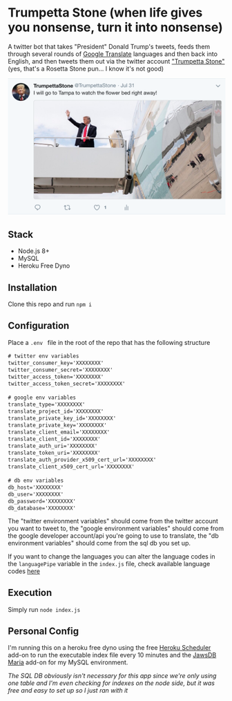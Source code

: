 # Trumpetta Stone (when life gives you nonsense, turn it into nonsense)

A twitter bot that takes "President" Donald Trump's tweets, feeds them through several rounds of [Google Translate](https://translate.google.com/) languages and then back into English, and then tweets them out via the twitter account ["Trumpetta Stone"](https://twitter.com/TrumpettaStone) (yes, that's a Rosetta Stone pun... I know it's not good)

![alt text](./readme-assets/flower-bed.png)

## Stack
- Node.js 8+
- MySQL
- Heroku Free Dyno

## Installation

Clone this repo and run `npm i`

## Configuration

Place a `.env ` file in the root of the repo that has the following structure

```
# twitter env variables
twitter_consumer_key='XXXXXXXX'
twitter_consumer_secret='XXXXXXXX'
twitter_access_token='XXXXXXXX'
twitter_access_token_secret='XXXXXXXX'

# google env variables
translate_type='XXXXXXXX'
translate_project_id='XXXXXXXX'
translate_private_key_id='XXXXXXXX'
translate_private_key='XXXXXXXX'
translate_client_email='XXXXXXXX'
translate_client_id='XXXXXXXX'
translate_auth_uri='XXXXXXXX'
translate_token_uri='XXXXXXXX'
translate_auth_provider_x509_cert_url='XXXXXXXX'
translate_client_x509_cert_url='XXXXXXXX'

# db env variables
db_host='XXXXXXXX'
db_user='XXXXXXXX'
db_password='XXXXXXXX'
db_database='XXXXXXXX'
```

The "twitter environment variables" should come from the twitter account you want to tweet to, the "google environment variables" should come from the google developer account/api you're going to use to translate, the "db environment variables" should come from the sql db you set up.

If you want to change the languages you can alter the language codes in the `languagePipe` variable in the `index.js` file, check available language codes [here](https://cloud.google.com/translate/docs/languages)

## Execution

Simply run `node index.js`

## Personal Config

I'm running this on a heroku free dyno using the free [Heroku Scheduler](https://devcenter.heroku.com/articles/scheduler) add-on to run the executable index file every 10 minutes and the [JawsDB Maria](https://elements.heroku.com/addons/jawsdb-maria) add-on for my MySQL environment.

*The SQL DB obviously isn't necessary for this app since we're only using one table and I'm even checking for indexes on the node side, but it was free and easy to set up so I just ran with it*
